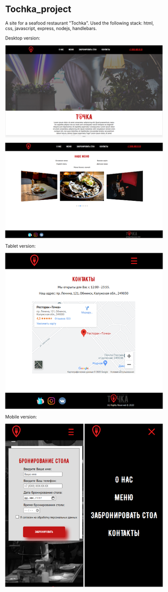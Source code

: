 # Tochka_project

A site for a seafood restaurant "Tochka". 
Used the following stack: html, css, javascript, express, nodejs, handlebars.

Desktop version:

![alt text](public/screenshots/desktop.png)

![alt text](public/screenshots/desktop_2.png)

Tablet version:

![alt text](public/screenshots/tablet.png)

Mobile version:

![alt text](public/screenshots/mobile.png)
